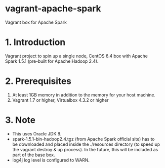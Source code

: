 # vagrant-apache-spark
Vagrant box for Apache Spark

# 1. Introduction
Vagrant project to spin up a single node, CentOS 6.4 box with Apache Spark 1.5.1 (pre-built for Apache Hadoop 2.4).

# 2. Prerequisites
1. At least 1GB memory  in addition to the memory for your host machine.
2. Vagrant 1.7 or higher, Virtualbox 4.3.2 or higher

# 3. Note
- This uses Oracle JDK 8.
- spark-1.5.1-bin-hadoop2.4.tgz (from Apache Spark official site) has to be downloaded and placed inside the ./resources directory (to speed up the vagrant destroy & up process). In the future, this will be included as part of the base box.
- log4j log level is configured to WARN.
